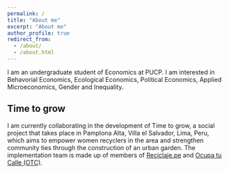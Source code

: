 ```yaml
---
permalink: /
title: "About me"
excerpt: "About me"
author_profile: true
redirect_from: 
  - /about/
  - /about.html
---
```


I am an undergraduate student of Economics at PUCP. I am interested in Behavorial Economics, Ecological Economics, Political Economics, Applied Microeconomics, Gender and Inequality. 

## Time to grow
I am currently collaborating in the development of Time to grow, a social project that takes place in Pamplona Alta, Villa el Salvador, Lima, Peru, which aims to empower women recyclers in the area and strengthen community ties through the construction of an urban garden. The implementation team is made up of members of [Reciclaje.pe](https://reciclaje.pe/) and [Ocupa tu Calle (OTC)](https://ocupatucalle.com/).



